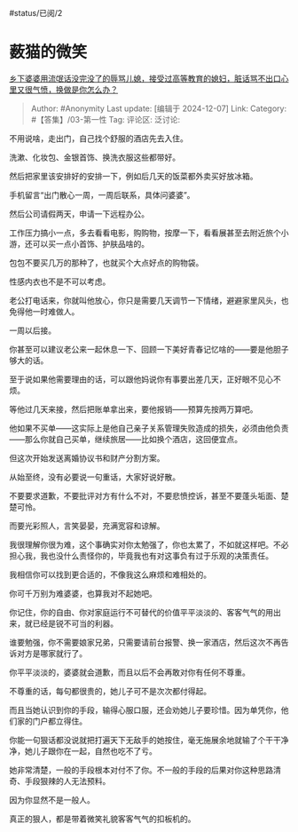 #status/已阅/2 

# 薮猫的微笑
[乡下婆婆用流氓话没完没了的辱骂儿媳，接受过高等教育的媳妇，脏话骂不出口心里又很气愤，换做是你怎么办？](https://www.zhihu.com/question/608306711/answer/50038211239)

> Author: #Anonymity
> Last update: [编辑于 2024-12-07]
> Link:
> Category: #【答集】/03-第一性 
> Tag: 
> 评论区:
> 泛讨论:

不用说啥，走出门，自己找个舒服的酒店先去入住。

洗漱、化妆包、金银首饰、换洗衣服这些都带好。

然后把家里该安排好的安排一下，例如后几天的饭菜都外卖买好放冰箱。

手机留言“出门散心一周，一周后联系，具体问婆婆”。

然后公司请假两天，申请一下远程办公。

工作压力搞小一点，多去看看电影，购购物，按摩一下，看看展甚至去附近旅个小游，还可以买一点小首饰、护肤品啥的。

包包不要买几万的那种了，也就买个大点好点的购物袋。

性感内衣也不是不可以考虑。

老公打电话来，你就叫他放心，你只是需要几天调节一下情绪，避避家里风头，也免得他一时难做人。

一周以后接。

你甚至可以建议老公来一起休息一下、回顾一下美好青春记忆啥的——要是他胆子够大的话。

至于说如果他需要理由的话，可以跟他妈说你有事要出差几天，正好眼不见心不烦。

等他过几天来接，然后把账单拿出来，要他报销——预算先按两万算吧。

他如果不买单——这实际上是他自己亲子关系管理失败造成的损失，必须由他负责——那么你就自己买单，继续旅居——比如换个酒店，这回便宜点。

但这次开始发送离婚协议书和财产分割方案。

从始至终，没有必要说一句重话，大家好说好散。

不要要求道歉，不要批评对方有什么不对，不要悲愤控诉，甚至不要蓬头垢面、楚楚可怜。

而要光彩照人，言笑晏晏，充满宽容和谅解。

我很理解你很为难，这个事确实对你太勉强了，你也太累了，不如就这样吧。不必担心我，我也没什么责怪你的，毕竟我也有对这事负有过于乐观的决策责任。

我相信你可以找到更合适的，不像我这么麻烦和难相处的。

你可千万别为难婆婆，也算我对不起她吧。

你记住，你的自由、你对家庭运行不可替代的价值平平淡淡的、客客气气的用出来，就已经是锐不可当的利器。

谁要勉强，你不需要娘家兄弟，只需要请前台报警、换一家酒店，然后这次不再告诉对方是哪家就行了。

你平平淡淡的，婆婆就会道歉，而且以后不会再敢对你有任何不尊重。

不尊重的话，每句都很贵的，她儿子可不是次次都付得起。

而且当她认识到你的手段，输得心服口服，还会劝她儿子要珍惜。因为单凭你，他们家的门户都立得住。

你能一句狠话都没说就把打遍天下无敌手的她按住，毫无施展余地就输了个干干净净，她儿子跟你在一起，自然也吃不了亏。

她非常清楚，一般的手段根本对付不了你。不一般的手段的后果对你这种思路清奇、手段狠辣的人无法预料。

因为你显然不是一般人。

真正的狠人，都是带着微笑礼貌客客气气的扣板机的。